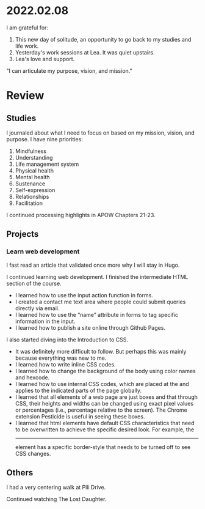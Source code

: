 # 2022.02.08

I am grateful for:

1. This new day of solitude, an opportunity to go back to my studies and life work.
2. Yesterday's work sessions at Lea. It was quiet upstairs.
3. Lea's love and support.

"I can articulate my purpose, vision, and mission."

# Review

## Studies

I journaled about what I need to focus on based on my mission, vision, and purpose. I have nine priorities:

1. Mindfulness
2. Understanding
3. Life management system
4. Physical health
5. Mental health
6. Sustenance
7. Self-expression
8. Relationships
9. Facilitation

I continued processing highlights in APOW Chapters 21-23.

## Projects

### Learn web development

I fast read an article that validated once more why I will stay in Hugo.

I continued learning web development. I finished the intermediate HTML section of the course.

- I learned how to use the input action function in forms.
- I created a contact me text area where people could submit queries directly via email.
- I learned how to use the “name” attribute in forms to tag specific information in the input.
- I learned how to publish a site online through Github Pages.

I also started diving into the Introduction to CSS.

- It was definitely more difficult to follow. But perhaps this was mainly because everything was new to me.
- I learned how to write inline CSS codes.
- I learned how to change the background of the body using color names and hexcode.
- I learned how to use internal CSS codes, which are placed at the <head> and applies to the indicated parts of the page globally.
- I learned that all elements of a web page are just boxes and that through CSS, their heights and widths can be changed using exact pixel values or percentages (i.e., percentage relative to the screen). The Chrome extension Pesticide is useful in seeing these boxes.
- I learned that html elements have default CSS characteristics that need to be overwritten to achieve the specific desired look. For example, the <hr> element has a specific border-style that needs to be turned off to see CSS changes.

## Others

I had a very centering walk at Pili Drive.

Continued watching The Lost Daughter.

